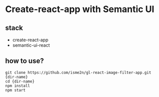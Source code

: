 # Create-react-app with Semantic UI

## stack
- create-react-app
- semantic-ui-react

## how to use?
```
git clone https://github.com/isme2n/gl-react-image-filter-app.git {dir-name}
cd {dir-name}
npm install
npm start
```

